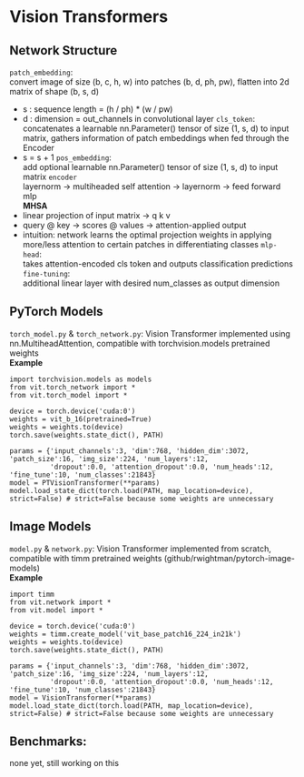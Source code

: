 # Vision Transformers

## Network Structure
`patch_embedding`: <br>
convert image of size (b, c, h, w) into patches (b, d, ph, pw), flatten into 2d matrix of shape (b, s, d) <br>
* s : sequence length = (h / ph) * (w / pw)
* d : dimension = out_channels in convolutional layer
`cls_token`: <br>
concatenates a learnable nn.Parameter() tensor of size (1, s, d) to input matrix, gathers information of patch embeddings when fed through the Encoder
* s = s + 1
`pos_embedding`: <br>
add optional learnable nn.Parameter() tensor of size (1, s, d) to input matrix
`encoder` <br>
layernorm -> multiheaded self attention -> layernorm -> feed forward mlp <br>
**MHSA** <br>
* linear projection of input matrix -> q k v
* query @ key -> scores @ values -> attention-applied output
* intuition: network learns the optimal projection weights in applying more/less attention to certain patches in differentiating classes
`mlp-head`: <br>
takes attention-encoded cls token and outputs classification predictions
`fine-tuning`: <br>
additional linear layer with desired num_classes as output dimension

## PyTorch Models
`torch_model.py` & `torch_network.py`: Vision Transformer implemented using nn.MultiheadAttention, compatible with torchvision.models pretrained weights <br>
**Example**
```
import torchvision.models as models
from vit.torch_network import *
from vit.torch_model import * 

device = torch.device('cuda:0')
weights = vit_b_16(pretrained=True)
weights = weights.to(device)
torch.save(weights.state_dict(), PATH)

params = {'input_channels':3, 'dim':768, 'hidden_dim':3072, 'patch_size':16, 'img_size':224, 'num_layers':12, 
          'dropout':0.0, 'attention_dropout':0.0, 'num_heads':12, 'fine_tune':10, 'num_classes':21843}
model = PTVisionTransformer(**params)
model.load_state_dict(torch.load(PATH, map_location=device), strict=False) # strict=False because some weights are unnecessary
```

## Image Models
`model.py` & `network.py`: Vision Transformer implemented from scratch, compatible with timm pretrained weights (github/rwightman/pytorch-image-models) <br>
**Example**
```
import timm
from vit.network import *
from vit.model import *

device = torch.device('cuda:0')
weights = timm.create_model('vit_base_patch16_224_in21k')
weights = weights.to(device)
torch.save(weights.state_dict(), PATH)

params = {'input_channels':3, 'dim':768, 'hidden_dim':3072, 'patch_size':16, 'img_size':224, 'num_layers':12, 
          'dropout':0.0, 'attention_dropout':0.0, 'num_heads':12, 'fine_tune':10, 'num_classes':21843}
model = VisionTransformer(**params)
model.load_state_dict(torch.load(PATH, map_location=device), strict=False) # strict=False because some weights are unnecessary
```

## Benchmarks:
none yet, still working on this